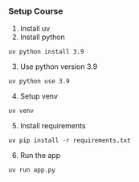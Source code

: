 ### Setup Course

1. Install uv   
2. Install python
```
uv python install 3.9
```
3. Use python version 3.9
```
uv python use 3.9
```
4. Setup venv
```
uv venv
```
5. Install requirements
```
uv pip install -r requirements.txt
```
6. Run the app
```
uv run app.py 
```